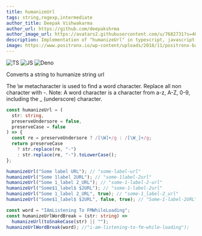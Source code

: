 ```yaml
---
title: humanizeUrl
tags: string,regexp,intermediate
author_title: Deepak Vishwakarma
author_url: https://github.com/deepakshrma
author_image_url: https://avatars2.githubusercontent.com/u/7682731?s=400
description: Implementation of "humanizeUrl" in typescript, javascript and deno.
image: https://www.positronx.io/wp-content/uploads/2018/11/positronx-banner-1152-1.jpg
---
```


![TS](https://img.shields.io/badge/supports-typescript-blue.svg?style=flat-square)
![JS](https://img.shields.io/badge/supports-javascript-yellow.svg?style=flat-square)
![Deno](https://img.shields.io/badge/supports-deno-green.svg?style=flat-square)

Converts a string to humanize string url

The \w metacharacter is used to find a word character.
Replace all non character with -.
Note: A word character is a character from a-z, A-Z, 0-9, including the \_ (underscore) character.

```ts title="typescript"
const humanizeUrl = (
  str: string,
  preserveUndersore = false,
  preserveCase = false
) => {
  const re = preserveUndersore ? /[\W]+/g : /[\W_]+/g;
  return preserveCase
    ? str.replace(re, "-")
    : str.replace(re, "-").toLowerCase();
};
```

```ts title="typescript"
humanizeUrl("Some label URL"); // "some-label-url"
humanizeUrl("Some 1label 2URL"); // "some-1label-2url"
humanizeUrl("Some 1_label 2_URL"); // "some-1-label-2-url"
humanizeUrl("Some$1_label$ $2URL"); // "some-1-label-2url"
humanizeUrl("Some 1_label 2_URL", true); // "some-1_label-2_url"
humanizeUrl("Some$1_label$ $2URL", false, true); // "Some-1-label-2URL"

const word = "IAmListening To FMWhileLoading";
const humanizeUrlWordBreak = (str: string) =>
  humanizeUrl(toSnakeCase(str) || "");
humanizeUrlWordBreak(word); //"i-am-listening-to-fm-while-loading");
```
